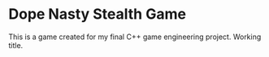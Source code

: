 # Dope Nasty Stealth Game

This is a game created for my final C++ game engineering project.  Working title.
